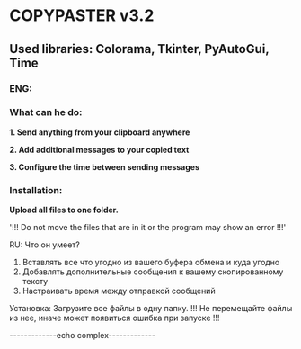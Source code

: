# COPYPASTER v3.2

## Used libraries: Colorama, Tkinter, PyAutoGui, Time

### ENG: 
### What can he do:

**1. Send anything from your clipboard anywhere**

**2. Add additional messages to your copied text**

**3. Сonfigure the time between sending messages**

### Installation:
**Upload all files to one folder.**

'!!! Do not move the files that are in it or the program may show an error !!!'

RU:
Что он умеет?
1. Вставлять все что угодно из вашего буфера обмена и куда угодно
2. Добавлять дополнительные сообщения к вашему скопированному тексту
3. Настраивать время между отправкой сообщений

Установка:
Загрузите все файлы в одну папку.
!!! Не перемещайте файлы из нее, иначе может появиться ошибка при запуске !!!

-------------echo complex-------------
